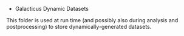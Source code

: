 * Galacticus Dynamic Datasets

This folder is used at run time (and possibly also during analysis and postprocessing) to store dynamically-generated datasets.